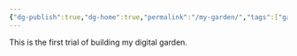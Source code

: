 ```yaml
---
{"dg-publish":true,"dg-home":true,"permalink":"/my-garden/","tags":["gardenEntry"],"dgPassFrontmatter":true,"created":"2023-12-07T21:51:25.045+08:00","updated":"2023-12-08T22:50:53.547+08:00"}
---
```


This is the first trial of building my digital garden.


